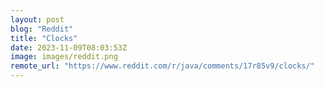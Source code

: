 ```yaml
---
layout: post
blog: "Reddit"
title: "Clocks"
date: 2023-11-09T08:03:53Z
image: images/reddit.png
remote_url: "https://www.reddit.com/r/java/comments/17r85v9/clocks/"
---
```

